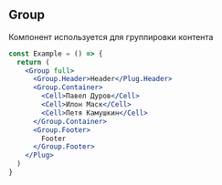 ## Group
Компонент используется для группировки контента

```jsx
const Example = () => {
  return (
    <Group full>
      <Group.Header>Header</Plug.Header>
      <Group.Container>
        <Cell>Павел Дуров</Cell>
        <Cell>Илон Маск</Cell>
        <Cell>Петя Камушкин</Cell>
      </Group.Container>
      <Group.Footer>
        Footer
      </Group.Footer>
    </Plug>
  )
}
```

